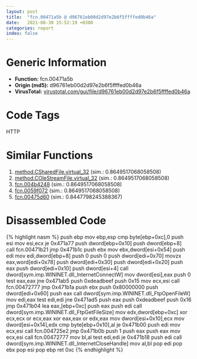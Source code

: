 ```yaml
---
layout: post
title:  "fcn.00471a5b @ d96761eb00d2d97e2b6f5ffffed0b46a"
date:   2021-08-30 15:52:19 +0300
categories: report
index: false
---
```


# Generic Information
- **Function:** fcn.00471a5b
- **Origin (md5):** d96761eb00d2d97e2b6f5ffffed0b46a
- **VirusTotal:** [virustotal.com/gui/file/d96761eb00d2d97e2b6f5ffffed0b46a][virustotal_ref]

# Code Tags
<span class="tag" id="HTTP">HTTP</span>


# Similar Functions

1. [method.CSharedFile.virtual\_32][similar_1_ref] (sim.: 0.8649517068058508)
2. [method.COleStreamFile.virtual\_32][similar_2_ref] (sim.: 0.8649517068058508)
3. [fcn.004b4248][similar_3_ref] (sim.: 0.8649517068058508)
4. [fcn.0059f072][similar_4_ref] (sim.: 0.8649517068058508)
5. [fcn.00475d60][similar_5_ref] (sim.: 0.8447798245388367)


# Disassembled Code

{% highlight nasm %}
push ebp
mov ebp,esp
cmp byte[ebp+0xc],0
push esi
mov esi,ecx
je 0x471a77
push dword[ebp+0x10]
push dword[ebp+8]
call fcn.00471b21
jmp 0x471b1c
push ebx
mov ebx,dword[esi+0x54]
push edi
mov edi,dword[ebp+8]
push 0
push 0
push dword[edi+0x70]
movzx eax,word[edi+0x78]
push dword[edi+0x30]
push dword[edi+0x20]
push eax
push dword[edi+0x10]
push dword[esi+4]
call dword[sym.imp.WININET.dll_InternetConnectW]
mov dword[esi],eax
push 0
test eax,eax
jne 0x471ab5
push 0xdeadbeef
push 0x15
mov ecx,esi
call fcn.00472777
jmp 0x471b1a
push ebx
push 0x80000000
push dword[edi+0x60]
push eax
call dword[sym.imp.WININET.dll_FtpOpenFileW]
mov edi,eax
test edi,edi
jne 0x471ad5
push eax
push 0xdeadbeef
push 0x16
jmp 0x471b04
lea eax,[ebp+0xc]
push eax
push edi
call dword[sym.imp.WININET.dll_FtpGetFileSize]
mov edx,dword[ebp+0xc]
xor ecx,ecx
or ecx,eax
xor eax,eax
or edx,eax
mov dword[esi+0x10],ecx
mov dword[esi+0x14],edx
cmp byte[ebp+0x10],al
je 0x471b00
push edi
mov ecx,esi
call fcn.004725e2
jmp 0x471b0b
push 1
push eax
push eax
mov ecx,esi
call fcn.00472777
mov bl,al
test edi,edi
je 0x471b18
push edi
call dword[sym.imp.WININET.dll_InternetCloseHandle]
mov al,bl
pop edi
pop ebx
pop esi
pop ebp
ret 0xc
{% endhighlight %}


[similar_1_ref]: /report/method.CSharedFile.virtual_32@3e981d1767f44f5fe2446a49ffe52f4e
[similar_2_ref]: /report/method.COleStreamFile.virtual_32@7453c96a6fbd42ec690b8deb53eafcba
[similar_3_ref]: /report/fcn.004b4248@3e981d1767f44f5fe2446a49ffe52f4e
[similar_4_ref]: /report/fcn.0059f072@7453c96a6fbd42ec690b8deb53eafcba
[similar_5_ref]: /report/fcn.00475d60@d96761eb00d2d97e2b6f5ffffed0b46a
[virustotal_ref]: https://www.virustotal.com/gui/file/d96761eb00d2d97e2b6f5ffffed0b46a